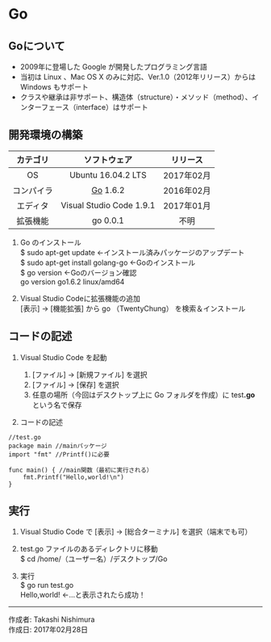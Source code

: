 # Go

## Goについて

* 2009年に登場した Google が開発したプログラミング言語
* 当初は Linux 、Mac OS X のみに対応、Ver.1.0（2012年リリース）からは Windows もサポート
* クラスや継承は非サポート、構造体（structure）・メソッド（method）、インターフェース（interface）はサポート

## 開発環境の構築

|カテゴリ|ソフトウェア|リリース|
|:--:|:--:|:--:|
|OS|Ubuntu 16.04.2 LTS|2017年02月|
|コンパイラ|[Go](http://bit.ly/2lPWKrt) 1.6.2|2016年02月|
|エディタ|Visual Studio Code 1.9.1|2017年01月|
|拡張機能|go 0.0.1|不明|

1. Go のインストール  
  $ sudo apt-get update ←インストール済みパッケージのアップデート  
  $ sudo apt-get install golang-go ←Goのインストール  
  $ go version ←Goのバージョン確認  
  go version go1.6.2 linux/amd64

1. Visual Studio Codeに拡張機能の追加  
    [表示] → [機能拡張] から go （TwentyChung） を検索＆インストール

## コードの記述

1. Visual Studio Code を起動
    1. [ファイル] → [新規ファイル] を選択
    1. [ファイル] → [保存] を選択
    1. 任意の場所（今回はデスクトップ上に Go フォルダを作成）に test<b>.go</b> という名で保存

1. コードの記述
```
//test.go
package main //mainパッケージ
import "fmt" //Printf()に必要

func main() { //main関数（最初に実行される）
    fmt.Printf("Hello,world!\n")
}
```

## 実行

1. Visual Studio Code で [表示] → [総合ターミナル] を選択（端末でも可）

1. test.go ファイルのあるディレクトリに移動  
$ cd /home/（ユーザー名）/デスクトップ/Go

1. 実行  
$ go run test.go  
Hello,world! ←…と表示されたら成功！

***
作成者: Takashi Nishimura  
作成日: 2017年02月28日
